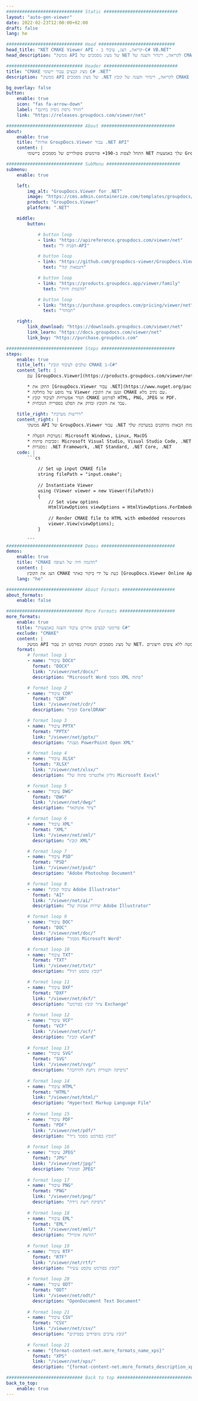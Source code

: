 ```yaml
---
############################# Static ############################
layout: "auto-gen-viewer"
date: 2022-02-23T12:00:00+02:00
draft: false
lang: he

############################# Head #############################
head_title: "NET CMAKE Viewer API - קריאה, הצג, עיבוד ב-C# VB.NET"
head_description: "ממשק API של מציג מסמכים של NET לקריאה, רינדור והצגה של CMAKE בכל סוג של יישומי C#, ASP.NET, VB.NET ו-.NET Core."

############################# Header ############################
title: "CMAKE מציג קבצים עבור יישומי C# .NET" 
description: "ממשק API של מציג מסמכים .NET לקריאה, רינדור והצגה של קובץ CMAKE בכל סוג של יישומי C#, ASP.NET, VB.NET ו-.NET Core. הצג את הקבצים המעובדים עם עיצוב ופריסה אמיתיים ב-HTML5, PDF או כתמונה באמצעות כמה שורות של הקוד." 

bg_overlay: false
button:
    enable: true
    icon: "fas fa-arrow-down"
    label: "הורד גרסת ניסיון בחינם"
    link: "https://releases.groupdocs.com/viewer/net"

############################# About ############################
about:
    enable: true
    title: "אודות GroupDocs.Viewer עבור .NET API" 
    content: |
        התחל לצפות ב-190+ פורמטים פופולריים של מסמכים ביישומי NET שלך באמצעות GroupDocs.Viewer עבור ממשקי API של .NET על ידי הוספת כמה שורות קוד. מפתחים יכולים להציג בקלות PDF, עיבוד תמלילים, גיליון אלקטרוני של Excel, מצגת, Visio, Project, Outlook ועוד הרבה פורמטים פופולריים של מסמכים במצבי HTML5, תמונה או PDF. עיבוד המסמכים מהיר, זהה לקובץ המקור המקורי, ואינו מצריך התקנת תוכנה נוספת או כל ספרייה חיצונית אחרת.

############################# SubMenu ############################
submenu:
    enable: true

    left:
        img_alt: "GroupDocs.Viewer for .NET"
        image: "https://cms.admin.containerize.com/templates/groupdocs/images/product-logos/90x90-noborder/groupdocs-viewer-net.png"
        product: "GroupDocs.Viewer"
        platform: ".NET"

    middle:
        button:

            # button loop
            - link: "https://apireference.groupdocs.com/viewer/net"
              text: "הפניה ל-API"

            # button loop
            - link: "https://github.com/groupdocs-viewer/GroupDocs.Viewer-for-.NET"
              text: "דוגמאות קוד"

            # button loop
            - link: "https://products.groupdocs.app/viewer/family"
              text: "הדגמות חיות"

            # button loop
            - link: "https://purchase.groupdocs.com/pricing/viewer/net"
              text: "תמחור"

    right:
        link_download: "https://downloads.groupdocs.com/viewer/net"
        link_learn: "https://docs.groupdocs.com/viewer/net"
        link_buy: "https://purchase.groupdocs.com"

############################# Steps ############################
steps:
    enable: true
    title_left: "שלבים לעיבוד קובץ CMAKE ב-C#" 
    content_left: |
        עם [GroupDocs.Viewer](https://products.groupdocs.com/viewer/net/) אתה יכול לעבד את CMAKE ל-HTML, JPEG, PNG או PDF בכמה שלבים.

        * התקן את [GroupDocs.Viewer עבור .NET](https://www.nuget.org/packages/groupdocs.viewer) באמצעות מנהל החבילות המועדף עליך. 
        * צור מופע של מחלקה Viewer וטען את הקובץ CMAKE עם נתיב מלא. 
        * הגדר אפשרויות לעיבוד קובץ CMAKE לפורמט HTML, PNG, JPEG או PDF. 
        * עבד את הקובץ ובדוק את הפלט בספרייה הנוכחית. 
        
    title_right: "דרישות מערכת" 
    content_right: |
        ממשקי API של GroupDocs.Viewer עבור .NET נתמכים בכל הפלטפורמות ומערכות ההפעלה העיקריות. לפני הפעלת הקוד שלהלן, אנא ודא שהדרישות המוקדמות הבאות מותקנים במערכת שלך.

        * מערכות הפעלה: Microsoft Windows, Linux, MacOS 
        * סביבות פיתוח: Microsoft Visual Studio, Visual Studio Code, .NET CLI 
        * מסגרות: .NET Framework, .NET Standard, .NET Core, .NET 
    code: |
        ```cs
                        
            // Set up input CMAKE file
            string filePath = "input.cmake";
        
            // Instantiate Viewer
            using (Viewer viewer = new Viewer(filePath))
            {
            	// Set view options 
            	HtmlViewOptions viewOptions = HtmlViewOptions.ForEmbeddedResources();
                    
            	// Render CMAKE file to HTML with embedded resources
            	viewer.View(viewOptions);
            }
             
        ```
############################# Demos ############################
demos:
    enable: true
    title: "CMAKE הדגמה חיה של הצופה"
    content: |
        הצג את הקובץ CMAKE כעת על ידי ביקור באתר [GroupDocs.Viewer Online Apps](https://products.groupdocs.app/viewer/cmake).
    lang: "he"

############################# About Formats ####################
about_formats:
    enable: false

############################# More Formats #####################
more_formats:
    enable: true
    title: "פורמטי קבצים אחרים עיבוד והצגה באמצעות C#"
    exclude: "CMAKE"
    content: |
        ממשק API של מציג מסמכים ותמונות בפורמט רב עבור NET. הצג כמה מפורמטי הקבצים הפופולריים למטה ללא צופים חיצוניים.
    format: 
        # format loop 1
        - name: "עיבוד DOCX"
          format: "DOCX"
          link: "/viewer/net/docx/"
          description: "Microsoft Word מסמך XML פתוח" 

        # format loop 2
        - name: "עיבוד CDR" 
          format: "CDR"
          link: "/viewer/net/cdr/"
          description: "קובץ CorelDRAW" 

        # format loop 3
        - name: "עיבוד PPTX"
          format: "PPTX"
          link: "/viewer/net/pptx/"
          description: "מצגת PowerPoint Open XML" 

        # format loop 4
        - name: "עיבוד XLSX"
          format: "XLSX"
          link: "/viewer/net/xlsx/"
          description: "גיליון אלקטרוני פתוח של Microsoft Excel" 

        # format loop 5
        - name: "עיבוד DWG"
          format: "DWG"
          link: "/viewer/net/dwg/"
          description: "ציור אוטוקאד"

        # format loop 6
        - name: "עיבוד XML"
          format: "XML"
          link: "/viewer/net/xml/"
          description: "קובץ XML"

        # format loop 7
        - name: "עיבוד PSD"
          format: "PSD"
          link: "/viewer/net/psd/"
          description: "Adobe Photoshop Document"

        # format loop 8
        - name: "עיבוד קובץ Adobe Illustrator"
          format: "AI"
          link: "/viewer/net/ai/"
          description: "יצירות אמנות של Adobe Illustrator"

        # format loop 9
        - name: "עיבוד DOC"
          format: "DOC"
          link: "/viewer/net/doc/"
          description: "מסמך Microsoft Word" 

        # format loop 10
        - name: "עיבוד TXT" 
          format: "TXT"
          link: "/viewer/net/txt/"
          description: "קובץ טקסט רגיל" 

        # format loop 11
        - name: "עיבוד DXF" 
          format: "DXF"
          link: "/viewer/net/dxf/"
          description: "ציור קובץ בפורמט Exchange"  
          
        # format loop 12
        - name: "עיבוד VCF"
          format: "VCF"
          link: "/viewer/net/vcf/"
          description: "קובץ vCard"  
              
        # format loop 13
        - name: "עיבוד SVG"
          format: "SVG"
          link: "/viewer/net/svg/"
          description: "גרפיקה וקטורית ניתנת להרחבה" 
          
        # format loop 14
        - name: "עיבוד HTML"
          format: "HTML"
          link: "/viewer/net/html/"
          description: "Hypertext Markup Language File" 
          
        # format loop 15
        - name: "עיבוד PDF"
          format: "PDF"
          link: "/viewer/net/pdf/"
          description: "קובץ בפורמט מסמך נייד"
          
        # format loop 16
        - name: "עיבוד JPEG"
          format: "JPG"
          link: "/viewer/net/jpg/"
          description: "תמונת JPEG"
          
        # format loop 17
        - name: "עיבוד PNG"
          format: "PNG"
          link: "/viewer/net/png/"
          description: "גרפיקת רשת ניידת" 
          
        # format loop 18
        - name: "עיבוד EML"
          format: "EML"
          link: "/viewer/net/eml/"
          description: "הודעת אימייל" 
          
        # format loop 19
        - name: "עיבוד RTF"
          format: "RTF"
          link: "/viewer/net/rtf/"
          description: "קובץ בפורמט טקסט עשיר" 
          
        # format loop 20
        - name: "עיבוד ODT"
          format: "ODT"
          link: "/viewer/net/odt/"
          description: "OpenDocument Text Document" 
          
        # format loop 21
        - name: "עיבוד CSV"
          format: "CSV"
          link: "/viewer/net/csv/"
          description: "קובץ ערכים מופרדים בפסיקים" 
          
        # format loop 21
        - name: "{format-content-net.more_formats_name_xps}"
          format: "XPS"
          link: "/viewer/net/xps/"
          description: "{format-content-net.more_formats_description_xps}" 

############################# Back to top ###############################
back_to_top:
    enable: true
---
```

